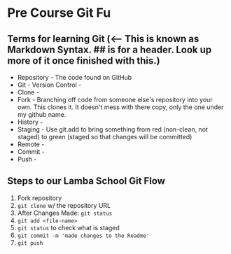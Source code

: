 # Pre Course Git Fu

## Terms for learning Git  (<-- This is known as Markdown Syntax. ## is for a header. Look up more of it once finished with this.)
 * Repository - The code found on GitHub
 * Git - Version Control - 
 * Clone - 
 * Fork - Branching off code from someone else's repository into your own. This clones it. It doesn't mess with there copy, only the one under my github name.
 * History -
 * Staging - Use git.add to bring something from red (non-clean, not staged) to green (staged so that changes will be committed)
 * Remote - 
 * Commit -
 * Push -

## Steps to our Lamba School Git Flow
1. Fork repository
2. `git clone` w/ the repository URL 
3. After Changes Made: `git status`
4. `git add <file-name>` 
5. `git status` to check what is staged
6. `git commit -m 'made changes to the Readme'`
7. `git push`